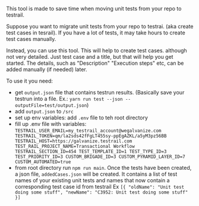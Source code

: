 This tool is made to save time when moving unit tests from your repo to testrail. 

Suppose you want to migrate unit tests from your repo to testrai. (aka create test cases in tesrail). If you have a lot of tests, it may take hours to create test cases manually. 

Instead, you can use this tool.
This will help to create test cases. although not very detailed. Just test case and a title, but that will help you get started. The details, such as "Description" "Execution steps" etc, can be added manually (if needed) later. 


To use it you need: 
* get `output.json` file that contains testrun results. (Basically save your testrun into a file. Ex.: `yarn run test --json --outputFile=test/output.json`)
* add `output.json` to `/src`
* set up env variables: add `.env` file to teh root directory
* fill up .env file with variables: 
`
    TESTRAIL_USER_EMAIL=my_testrail_account@wegalvanize.com
    TESTRAIL_TOKEN=qm/la2sds42fFgLT455sy-ppEgAZKL/a5yM3pz56BB
    TESTRAIL_HOST=https://galvanize.testrail.com
    TEST_RAIL_PROJECT_NAME=Transactional Workflow
    TESTRAIL_SECTION_ID=454
    TEST_TEMPLATE_ID=1
    TEST_TYPE_ID=3
    TEST_PRIORITY_ID=3
    CUSTOM_BRIGADE_ID=3
    CUSTOM_PYRAMID_LAYER_ID=7
    CUSTOM_AUTOMATED=true
`
* from root directory run `npm run main`. Once the tests have been created, a json file, `addedCases.json` will be created. It contains a list of test names of your existing unit tests and names that now contain a corresponding test case id from testrail Ex `[{
    "oldName": "Unit test doing some stuff",
    "newName": "C3952: Unit test doing some stuff"
  }]`


